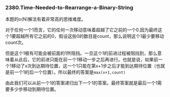 ### 2380.Time-Needed-to-Rearrange-a-Binary-String

本题的o(N)解法有着非常高的思维难度。

对于任何一个1而言，它的任何一次移动意味着超越了它之前的一个0.因为最终这个1要超越所有它之前的0，假设这些0的数目是count，那么说明这个1最少要移动count次。

但是这个1极有可能会被前面的1所阻挡。一旦这个1的前进过程被阻挡到，那么意味着从此后，它的前进只能在前一个1移动一步之后再进行。也就是说，如果前一个1移动了x次到达期待位置，这一个1只能在第x+1步之后才能到达期待位置（也就是前一个1的后一个位置）。所以最终的答案是`max(x+1,count)`

由此我们可以从前一个1的答案递归出下一个1的答案。最终答案就是最后一个1需要多少步移动到期待位置。
